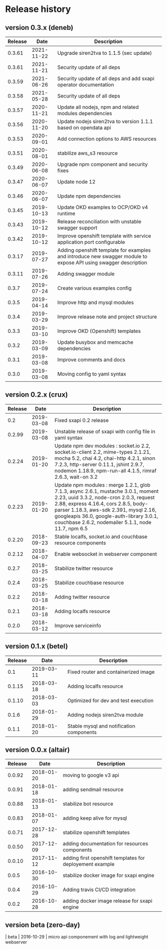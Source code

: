# Release history

## version 0.3.x (deneb)

| Release | Date       | Description                                                                                                     |
| ------- | ---------- | --------------------------------------------------------------------------------------------------------------- |
| 0.3.61  | 2021-11-22 | Upgrade siren2tva to 1.1.5 (sec update)                                                                                   |
| 0.3.61  | 2021-11-21 | Security update of all deps                                                                                     |
| 0.3.59  | 2021-06-26 | Security update of all deps and add sxapi operator documentation                                                |
| 0.3.58  | 2021-05-28 | Security update of all deps                                                                                     |
| 0.3.57  | 2020-11-21 | Update all nodejs, npm and related modules dependencies                                                         |
| 0.3.56  | 2020-11-20 | Update nodejs siren2tva to version 1.1.1 based on opendata api                                                  |
| 0.3.53  | 2020-09-01 | Add connection options to AWS resources                                                                         |
| 0.3.51  | 2020-08-01 | stabilize aws_s3 resource                                                                                       |
| 0.3.49  | 2020-06-08 | Upgrade npm component and security fixes                                                                        |
| 0.3.47  | 2020-06-07 | Update node 12                                                                                                  |
| 0.3.46  | 2020-06-07 | Update npm dependencies                                                                                         |
| 0.3.45  | 2019-10-13 | Update OKD examples to OCP/OKD v4 runtime                                                                       |
| 0.3.43  | 2019-10-12 | Release reconciliation with unstable swagger support                                                            |
| 0.3.42  | 2019-10-12 | Improve openshift template with service application port configurable                                           |
| 0.3.17  | 2019-07-27 | Adding openshift template for examples and introduce new swagger module to expose API using swagger description |
| 0.3.11  | 2019-07-26 | Adding swagger module                                                                                           |
| 0.3.7   | 2019-07-24 | Create various examples config                                                                                  |
| 0.3.5   | 2019-04-14 | Improve http and mysql modules                                                                                  |
| 0.3.4   | 2019-03-29 | Improve release note and project structure                                                                      |
| 0.3.3   | 2019-03-10 | Improve OKD (Openshift) templates                                                                               |
| 0.3.2   | 2019-03-09 | Update busybox and memcache dependencies                                                                        |
| 0.3.1   | 2019-03-08 | Improve comments and docs                                                                                       |
| 0.3.0   | 2019-03-08 | Moving config to yaml syntax                                                                                    |

## version 0.2.x (crux)

| Release | Date       | Description                                                                                                                                                                                                                                                                                                     |
| ------- | ---------- | --------------------------------------------------------------------------------------------------------------------------------------------------------------------------------------------------------------------------------------------------------------------------------------------------------------- |
| 0.2     | 2019-03-08 | Fixed sxapi 0.2 release                                                                                                                                                                                                                                                                                         |
| 0.2.99  | 2019-03-08 | Unstable release of sxapi with config file in yaml syntax                                                                                                                                                                                                                                                       |
| 0.2.24  | 2019-01-20 | Update npm dev modules : socket.io 2.2, socket.io-client 2.2, mime-types 2.1.21, mocha 5.2, chai 4.2, chai-http 4.2.1, sinon 7.2.3, http-server 0.11.1, jshint 2.9.7, nodemon 1.18.9, npm-run-all 4.1.5, rimraf 2.6.3, wait-on 3.2                                                                              |
| 0.2.23  | 2019-01-20 | Update npm modules : merge 1.2.1, glob 7.1.3, async 2.6.1, mustache 3.0.1, moment 2.23, uuid 3.3.2, node-cron 2.0.3, request 2.88, express 4.16.4, cors 2.8.5, body-parser 1.18.3, aws-sdk 2.391, mysql 2.16, googleapis 36.0, google-auth-library 3.0.1, couchbase 2.6.2, nodemailer 5.1.1, node 11.7, npm 6.5 |
| 0.2.20  | 2018-09-23 | Stable localfs, socket.io and couchbase resource components                                                                                                                                                                                                                                                     |
| 0.2.12  | 2018-04-07 | Enable websocket in webserver component                                                                                                                                                                                                                                                                         |
| 0.2.7   | 2018-03-25 | Stabilize twitter resource                                                                                                                                                                                                                                                                                      |
| 0.2.4   | 2018-03-25 | Stabilize couchbase resource                                                                                                                                                                                                                                                                                    |
| 0.2.2   | 2018-03-18 | Adding twitter resource                                                                                                                                                                                                                                                                                         |
| 0.2.1   | 2018-03-18 | Adding localfs resource                                                                                                                                                                                                                                                                                         |
| 0.2.0   | 2018-03-12 | Improve serviceinfo                                                                                                                                                                                                                                                                                             |

## version 0.1.x (betel)

| Release | Date       | Description                              |
| ------- | ---------- | ---------------------------------------- |
| 0.1     | 2019-03-11 | Fixed router and containerized image     |
| 0.1.15  | 2018-03-18 | Adding localfs resource                  |
| 0.1.10  | 2018-03-03 | Optimized for dev and test execution     |
| 0.1.6   | 2018-01-29 | Adding nodejs siren2tva module           |
| 0.1.1   | 2018-01-20 | Stable mysql and notification components |

## version 0.0.x (altair)

| Release | Date       | Description                                              |
| ------- | ---------- | -------------------------------------------------------- |
| 0.0.92  | 2018-01-20 | moving to google v3 api                                  |
| 0.0.91  | 2018-01-18 | adding sendmail resource                                 |
| 0.0.88  | 2018-01-13 | stabilize bot resource                                   |
| 0.0.83  | 2018-01-07 | adding keep alive for mysql                              |
| 0.0.71  | 2017-12-28 | stabilize openshift templates                            |
| 0.0.50  | 2017-12-09 | adding documentation for resources components            |
| 0.0.10  | 2017-11-12 | adding first openshift templates for deployement example |
| 0.0.5   | 2016-10-30 | stabilize docker image for sxapi engine                  |
| 0.0.4   | 2016-10-29 | Adding travis CI/CD integration                          |
| 0.0.2   | 2016-10-28 | adding docker image release for sxapi engine             |

## version beta (zero-day)

| beta     | 2016-10-29 | micro api componement with log and lightweight webserver
